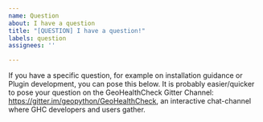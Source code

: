 ```yaml
---
name: Question
about: I have a question
title: "[QUESTION] I have a question!"
labels: question
assignees: ''

---
```


If you have a specific question, for example on installation guidance or Plugin development, you can pose this below. It is probably easier/quicker to pose your question on the GeoHealthCheck Gitter Channel: https://gitter.im/geopython/GeoHealthCheck, an interactive chat-channel where GHC developers and users gather.
